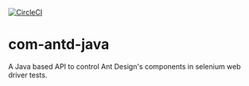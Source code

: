 [![CircleCI](https://circleci.com/gh/kandula-io/com-antd-java.svg?style=svg)](https://circleci.com/gh/kandula-io/com-antd-java)

# com-antd-java
A Java based API to control Ant Design's components in selenium web driver tests.
